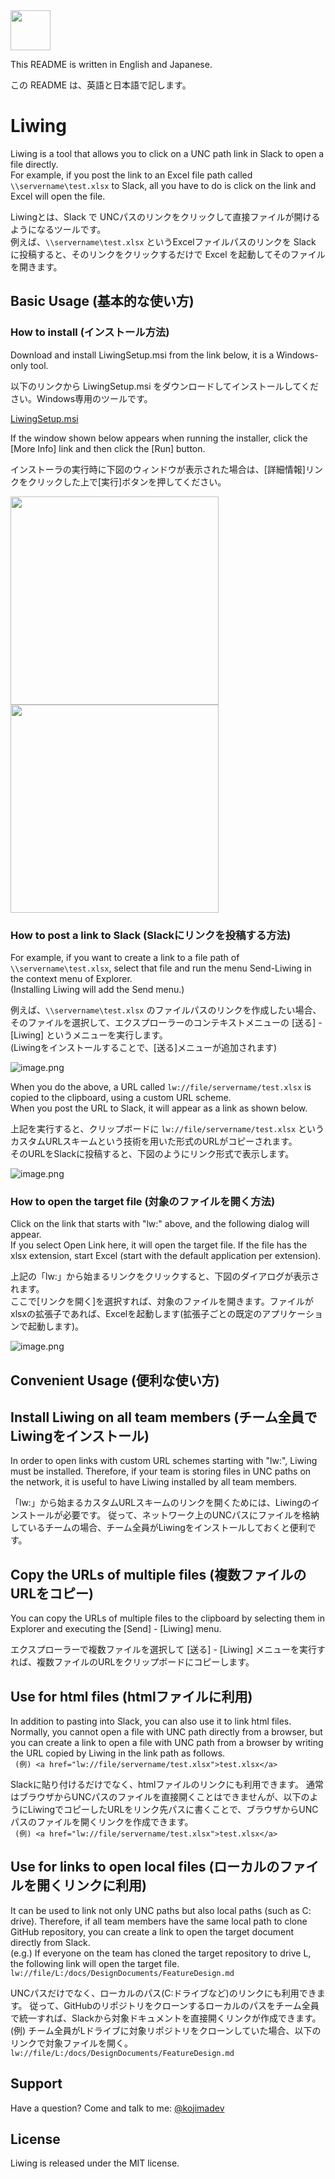 <img src="src/Resouces/LiwingIcon.png" width="64">

This README is written in English and Japanese.

この README は、英語と日本語で記します。

# Liwing
Liwing is a tool that allows you to click on a UNC path link in Slack to open a file directly.  
For example, if you post the link to an Excel file path called `\\servername\test.xlsx` to Slack, all you have to do is click on the link and Excel will open the file.

Liwingとは、Slack で UNCパスのリンクをクリックして直接ファイルが開けるようになるツールです。  
例えば、`\\servername\test.xlsx` というExcelファイルパスのリンクを Slack に投稿すると、そのリンクをクリックするだけで Excel を起動してそのファイルを開きます。


## Basic Usage (基本的な使い方)

### How to install (インストール方法)
Download and install LiwingSetup.msi from the link below, it is a Windows-only tool.  

以下のリンクから LiwingSetup.msi をダウンロードしてインストールしてください。Windows専用のツールです。 

[LiwingSetup.msi](https://github.com/kojimadev/Liwing/raw/master/src/ReleaseProduct/LiwingSetup.msi)

If the window shown below appears when running the installer, click the [More Info] link and then click the [Run] button.

インストーラの実行時に下図のウィンドウが表示された場合は、[詳細情報]リンクをクリックした上で[実行]ボタンを押してください。

<img src="Images/install1.png" width="333">
<img src="Images/install2.png" width="333">

### How to post a link to Slack (Slackにリンクを投稿する方法)
For example, if you want to create a link to a file path of  `\\servername\test.xlsx`, select that file and run the menu Send-Liwing in the context menu of Explorer.  
(Installing Liwing will add the Send menu.)

例えば、`\\servername\test.xlsx` のファイルパスのリンクを作成したい場合、そのファイルを選択して、エクスプローラーのコンテキストメニューの [送る] - [Liwing] というメニューを実行します。  
(Liwingをインストールすることで、[送る]メニューが追加されます)  

![image.png](Images/SendToMenu.png)  

When you do the above, a URL called `lw://file/servername/test.xlsx` is copied to the clipboard, using a custom URL scheme.  
When you post the URL to Slack, it will appear as a link as shown below.

上記を実行すると、クリップボードに `lw://file/servername/test.xlsx` というカスタムURLスキームという技術を用いた形式のURLがコピーされます。  
そのURLをSlackに投稿すると、下図のようにリンク形式で表示します。

![image.png](Images/SlackPost.png)

### How to open the target file (対象のファイルを開く方法)
Click on the link that starts with "lw:" above, and the following dialog will appear.  
If you select Open Link here, it will open the target file. If the file has the xlsx extension, start Excel (start with the default application per extension).  

上記の「lw:」から始まるリンクをクリックすると、下図のダイアログが表示されます。  
ここで[リンクを開く]を選択すれば、対象のファイルを開きます。ファイルがxlsxの拡張子であれば、Excelを起動します(拡張子ごとの既定のアプリケーションで起動します)。  

![image.png](Images/OpenFile.png)

## Convenient Usage (便利な使い方)

## Install Liwing on all team members (チーム全員でLiwingをインストール)
In order to open links with custom URL schemes starting with "lw:", Liwing must be installed.
Therefore, if your team is storing files in UNC paths on the network, it is useful to have Liwing installed by all team members.

「lw:」から始まるカスタムURLスキームのリンクを開くためには、Liwingのインストールが必要です。
従って、ネットワーク上のUNCパスにファイルを格納しているチームの場合、チーム全員がLiwingをインストールしておくと便利です。

## Copy the URLs of multiple files (複数ファイルのURLをコピー)
You can copy the URLs of multiple files to the clipboard by selecting them in Explorer and executing the [Send] - [Liwing] menu.

エクスプローラーで複数ファイルを選択して [送る] - [Liwing] メニューを実行すれば、複数ファイルのURLをクリップボードにコピーします。

## Use for html files (htmlファイルに利用)
In addition to pasting into Slack, you can also use it to link html files.
Normally, you cannot open a file with UNC path directly from a browser, but you can create a link to open a file with UNC path from a browser by writing the URL copied by Liwing in the link path as follows.  
` (例) <a href="lw://file/servername/test.xlsx">test.xlsx</a>`

Slackに貼り付けるだけでなく、htmlファイルのリンクにも利用できます。
通常はブラウザからUNCパスのファイルを直接開くことはできませんが、以下のようにLiwingでコピーしたURLをリンク先パスに書くことで、ブラウザからUNCパスのファイルを開くリンクを作成できます。  
` (例) <a href="lw://file/servername/test.xlsx">test.xlsx</a>`

## Use for links to open local files (ローカルのファイルを開くリンクに利用)
It can be used to link not only UNC paths but also local paths (such as C: drive).
Therefore, if all team members have the same local path to clone GitHub repository, you can create a link to open the target document directly from Slack.  
(e.g.) If everyone on the team has cloned the target repository to drive L, the following link will open the target file.  
`lw://file/L:/docs/DesignDocuments/FeatureDesign.md`

UNCパスだけでなく、ローカルのパス(C:ドライブなど)のリンクにも利用できます。
従って、GitHubのリポジトリをクローンするローカルのパスをチーム全員で統一すれば、Slackから対象ドキュメントを直接開くリンクが作成できます。  
(例) チーム全員がLドライブに対象リポジトリをクローンしていた場合、以下のリンクで対象ファイルを開く。  
`lw://file/L:/docs/DesignDocuments/FeatureDesign.md`

## Support
Have a question? Come and talk to me: [@kojimadev](https://twitter.com/kojimadev)

## License
Liwing is released under the MIT license.